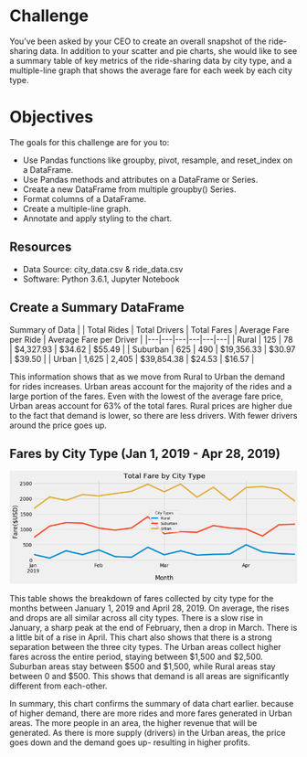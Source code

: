 # Challenge
You’ve been asked by your CEO to create an overall snapshot of the ride-sharing data. In addition to your scatter and pie charts, she would like to see a summary table of key metrics of the ride-sharing data by city type, and a multiple-line graph that shows the average fare for each week by each city type.

# Objectives
The goals for this challenge are for you to:

- Use Pandas functions like groupby, pivot, resample, and reset_index on a DataFrame.
- Use Pandas methods and attributes on a DataFrame or Series.
- Create a new DataFrame from multiple groupby() Series.
- Format columns of a DataFrame.
- Create a multiple-line graph.
- Annotate and apply styling to the chart.

## Resources
- Data Source: city_data.csv & ride_data.csv
- Software: Python 3.6.1, Jupyter Notebook

## Create a Summary DataFrame

Summary of Data
| | Total Rides |	Total Drivers |	Total Fares |	Average Fare per Ride |	Average Fare per Driver |
|---|---|---|---|---|---|
| Rural |	125 |	78 |	$4,327.93 |	$34.62 |	$55.49 |
| Suburban |	625 |	490 |	$19,356.33 |	$30.97 |	$39.50 |
| Urban |	1,625 |	2,405 |	$39,854.38 |	$24.53 |	$16.57 |

This information shows that as we move from Rural to Urban the demand for rides increases. Urban areas account for the majority of the rides and a large portion of the fares. Even with the lowest of the average fare price, Urban areas account for 63% of the total fares. Rural prices are higher due to the fact that demand is lower, so there are less drivers. With fewer drivers around the price goes up.

## Fares by City Type (Jan 1, 2019 - Apr 28, 2019)

![Table1](/analysis/challenge5.png)

This table shows the breakdown of fares collected by city type for the months between January 1, 2019 and April 28, 2019. On average, the rises and drops are all similar across all city types. There is a slow rise in January, a sharp peak at the end of February, then a drop in March.  There is a little bit of a rise in April. This chart also shows that there is a strong separation between the three city types. The Urban areas collect higher fares across the entire period, staying between $1,500 and $2,500. Suburban areas stay between $500 and $1,500, while Rural areas stay between 0 and $500. This shows that demand is all areas are significantly different from each-other.

In summary, this chart confirms the summary of data chart earlier. because of higher demand, there are more rides and more fares generated in Urban areas. The more people in an area, the higher revenue that will be generated. As there is more supply (drivers) in the Urban areas, the price goes down and the demand goes up- resulting in higher profits.
